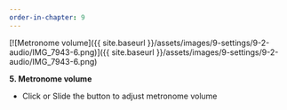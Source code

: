 ```yaml
---
order-in-chapter: 9
---
```


[![Metronome volume]({{ site.baseurl }}/assets/images/9-settings/9-2-audio/IMG_7943-6.png)]({{
site.baseurl }}/assets/images/9-settings/9-2-audio/IMG_7943-6.png)

**5. Metronome volume**

- Click or Slide the button to adjust metronome volume
